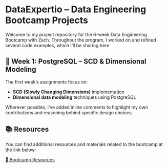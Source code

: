 # DataExpertio – Data Engineering Bootcamp Projects

Welcome to my project repository for the 6-week Data Engineering Bootcamp with Zach. Throughout the program, I worked on and refined several code examples, which I’ll be sharing here.

## 📌 Week 1: PostgreSQL – SCD & Dimensional Modeling

The first week’s assignments focus on:
- **SCD (Slowly Changing Dimensions)** implementation
- **Dimensional data modeling** techniques using PostgreSQL

Wherever possible, I’ve added inline comments to highlight my own contributions and reasoning behind specific design choices.

## 📚 Resources

You can find additional resources and materials related to the bootcamp at the link below:

[🔗 Bootcamp Resources](#) [<!-- Replace with actual link when available -->](https://github.com/DataExpert-io/data-engineer-handbook)

